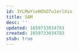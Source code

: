 ```yaml
---
id: 3YLMwYseHOhD7u1erlXio
title: SAM
desc: ''
updated: 1659733034783
created: 1659733034783
stub: true
---
```



